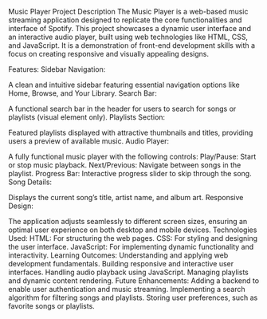 Music Player Project Description
The Music Player is a web-based music streaming application designed to replicate the core functionalities and interface of Spotify. This project showcases a dynamic user interface and an interactive audio player, built using web technologies like HTML, CSS, and JavaScript. It is a demonstration of front-end development skills with a focus on creating responsive and visually appealing designs.

Features:
Sidebar Navigation:

A clean and intuitive sidebar featuring essential navigation options like Home, Browse, and Your Library.
Search Bar:

A functional search bar in the header for users to search for songs or playlists (visual element only).
Playlists Section:

Featured playlists displayed with attractive thumbnails and titles, providing users a preview of available music.
Audio Player:

A fully functional music player with the following controls:
Play/Pause: Start or stop music playback.
Next/Previous: Navigate between songs in the playlist.
Progress Bar: Interactive progress slider to skip through the song.
Song Details:

Displays the current song’s title, artist name, and album art.
Responsive Design:

The application adjusts seamlessly to different screen sizes, ensuring an optimal user experience on both desktop and mobile devices.
Technologies Used:
HTML: For structuring the web pages.
CSS: For styling and designing the user interface.
JavaScript: For implementing dynamic functionality and interactivity.
Learning Outcomes:
Understanding and applying web development fundamentals.
Building responsive and interactive user interfaces.
Handling audio playback using JavaScript.
Managing playlists and dynamic content rendering.
Future Enhancements:
Adding a backend to enable user authentication and music streaming.
Implementing a search algorithm for filtering songs and playlists.
Storing user preferences, such as favorite songs or playlists.
